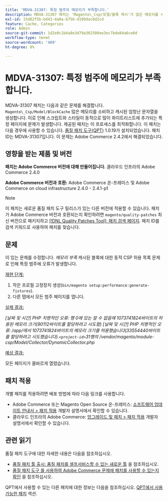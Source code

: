 ```yaml
---
title: 'MDVA-31307: 특정 범주의 메모리가 부족합니다.'
description: MDVA-31307 패치는 'Magento\_Csp/모델/블록 캐시'가 많은 메모리를 사용하고 엄청난 양의 캐시된 문자열을 생성하여 스크립트와 스타일이 동적으로 많이 화이트리스트에 추가되는 특정 페이지에 문제를 발생시키는 문제를 해결합니다. 제공된 패치는 이 프로세스를 최적화합니다. 이 패치는 [Quality Patches Tool (QPT)](/help/announcements/adobe-commerce-announcements/magento-quality-patches-released-new-tool-to-self-serve-quality-patches.md) 1.0.19가 설치된 경우 사용할 수 있습니다. 패치 ID는 MDVA-31307입니다. 이 문제는 Adobe Commerce 2.4.2에서 해결되었습니다.
exl-id: 15d82f5b-bd43-4a0a-b756-d109dac6d2cd
feature: Cache, Categories
role: Admin
source-git-commit: 1d2e0c1b4a8e3d79a362500ee3ec7bde84a6ce0d
workflow-type: tm+mt
source-wordcount: '469'
ht-degree: 0%

---
```


# MDVA-31307: 특정 범주에 메모리가 부족합니다.

MDVA-31307 패치는 다음과 같은 문제를 해결합니다. `Magento\_Csp/Model/BlockCache` 많은 메모리를 소비하고 캐시된 엄청난 문자열을 생성합니다. 이로 인해 스크립트와 스타일이 동적으로 많이 화이트리스트에 추가되는 특정 페이지에 문제가 발생합니다. 제공된 패치는 이 프로세스를 최적화합니다. 이 패치는 다음 경우에 사용할 수 있습니다. [품질 패치 도구(QPT)](/help/announcements/adobe-commerce-announcements/magento-quality-patches-released-new-tool-to-self-serve-quality-patches.md) 1.0.19가 설치되었습니다. 패치 ID는 MDVA-31307입니다. 이 문제는 Adobe Commerce 2.4.2에서 해결되었습니다.

## 영향을 받는 제품 및 버전

**패치는 Adobe Commerce 버전에 대해 만들어집니다.** 클라우드 인프라의 Adobe Commerce 2.4.0

**Adobe Commerce 버전과 호환:** Adobe Commerce 온-프레미스 및 Adobe Commerce on cloud infrastructure 2.4.0 - 2.4.1-p1

>[!NOTE]
>
>이 패치는 새로운 품질 패치 도구 릴리스가 있는 다른 버전에 적용할 수 있습니다. 패치가 Adobe Commerce 버전과 호환되는지 확인하려면 `magento/quality-patches` 최신 버전으로 패키지하고 [[!DNL Quality Patches Tool]: 패치 검색 페이지](https://devdocs.magento.com/quality-patches/tool.html#patch-grid). 패치 ID를 검색 키워드로 사용하여 패치를 찾습니다.

## 문제

이 있는 문제를 수정합니다. *메모리 부족* 캐시된 블록에 대한 동적 CSP 허용 목록 문제로 인해 특정 범주에 오류가 발생합니다.

<u>재현 단계:</u>

1. 작은 프로필 고정장치 생성(`bin/magento setup:performance:generate-fixtures`).
1. 다른 탭에서 모든 범주 페이지를 엽니다.

<u>실제 결과:</u>

*[날짜 및 시간] PHP 치명적인 오류: 행 0에 있는 알 수 없음에 1073741824바이트의 허용된 메모리 크기(90112바이트를 할당하려고 시도함)
[날짜 및 시간] PHP 치명적인 오류: /app/에서 1073741824바이트의 메모리 크기를 허용했습니다(33554440바이트를 할당하려고 시도했습니다).`<project-id>`31행의 /vendor/magento/module-csp/Model/Collector/DynamicCollector.php*

<u>예상 결과:</u>

모든 페이지가 올바르게 열렸습니다.

## 패치 적용

개별 패치를 적용하려면 배포 방법에 따라 다음 링크를 사용합니다.

* Adobe Commerce 또는 Magento Open Source 온-프레미스: [소프트웨어 업데이트 안내서 > 패치 적용](https://devdocs.magento.com/guides/v2.4/comp-mgr/patching/mqp.html) 개발자 설명서에서 확인할 수 있습니다.
* 클라우드 인프라의 Adobe Commerce: [업그레이드 및 패치 > 패치 적용](https://devdocs.magento.com/cloud/project/project-patch.html) 개발자 설명서에서 확인할 수 있습니다.

## 관련 읽기

품질 패치 도구에 대한 자세한 내용은 다음을 참조하십시오.

* [품질 패치 툴 출시: 품질 패치를 셀프서비스할 수 있는 새로운 툴](/help/announcements/adobe-commerce-announcements/magento-quality-patches-released-new-tool-to-self-serve-quality-patches.md) 을 참조하십시오.
* [품질 패치 도구 를 사용하여 Adobe Commerce 문제에 패치를 사용할 수 있는지 확인](/help/support-tools/patches-available-in-qpt-tool/check-patch-for-magento-issue-with-magento-quality-patches.md) 을 참조하십시오.

QPT에서 사용할 수 있는 다른 패치에 대한 정보는 다음을 참조하십시오. [QPT에서 사용 가능한 패치](https://support.magento.com/hc/en-us/sections/360010506631-Patches-available-in-MQP-tool-) 섹션.
